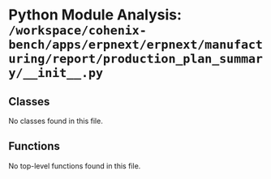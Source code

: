# Python Module Analysis: `/workspace/cohenix-bench/apps/erpnext/erpnext/manufacturing/report/production_plan_summary/__init__.py`

## Classes

No classes found in this file.


## Functions

No top-level functions found in this file.
